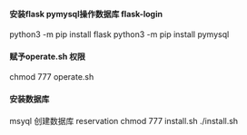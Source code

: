 #### 安装flask pymysql操作数据库 flask-login
python3 -m pip install flask
python3 -m pip install pymysql

#### 赋予operate.sh 权限
chmod 777 operate.sh

#### 安装数据库
msyql 创建数据库 reservation
chmod 777 install.sh
./install.sh